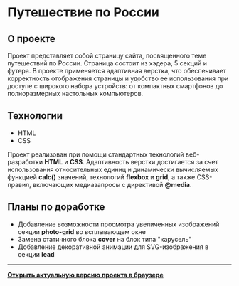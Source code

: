 # Путешествие по России

## О проекте

Проект представляет собой страницу сайта, посвященного теме путешествий по России. Страница состоит из хэдера, 5 секций и футера. В проекте применяется адаптивная верстка, что обеспечивает корректность отображения страницы и удобство ее использования при доступе с широкого набора устройств: от компактных смартфонов до полноразмерных настольных компьютеров.

## Технологии

* HTML
* CSS

Проект реализован при помощи стандартных технологий веб-разработки **HTML** и **CSS**. Адаптивность верстки достигается за счет использования относительных единиц и динамически вычисляемых функцией **calc()** значений, технологий **flexbox** и **grid**, а также CSS-правил, включающих медиазапросы с директивой **@media**.

##  Планы по доработке

* Добавление возможности просмотра увеличенных изображений секции **photo-grid** во всплывающем окне
* Замена статичного блока **cover** на блок типа "карусель"
* Добавление декоративной анимации для SVG-изображения в секции **lead**

___

**[Открыть актуальную версию проекта в браузере](https://keepitdown.github.io/russian-travel-bootcamp/index.html)**